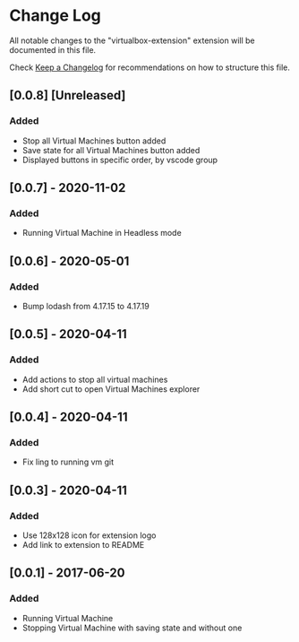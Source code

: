 # Change Log

All notable changes to the "virtualbox-extension" extension will be documented in this file.

Check [Keep a Changelog](https://keepachangelog.com/en/1.0.0/) for recommendations on how to structure this file.

## [0.0.8] [Unreleased]
### Added
- Stop all Virtual Machines button added
- Save state for all Virtual Machines button added
- Displayed buttons in specific order, by vscode group

## [0.0.7] - 2020-11-02
### Added
- Running Virtual Machine in Headless mode

## [0.0.6] - 2020-05-01
### Added
- Bump lodash from 4.17.15 to 4.17.19

## [0.0.5] - 2020-04-11
### Added
- Add actions to stop all virtual machines
- Add short cut to open Virtual Machines explorer

## [0.0.4] - 2020-04-11
### Added
- Fix ling to running vm git

## [0.0.3] - 2020-04-11
### Added
- Use 128x128 icon for extension logo
- Add link to extension to README

## [0.0.1] - 2017-06-20
### Added
- Running Virtual Machine
- Stopping Virtual Machine with saving state and without one